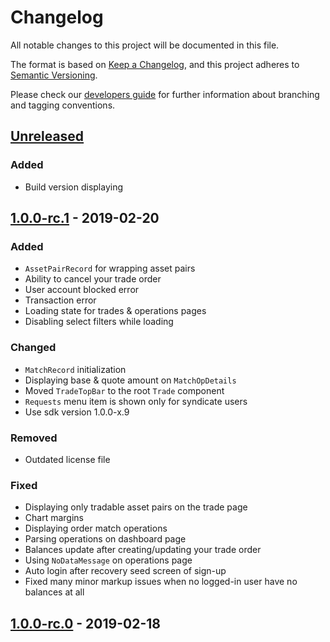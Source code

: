 # Changelog
All notable changes to this project will be documented in this file.

The format is based on [Keep a Changelog](https://keepachangelog.com/en/1.0.0/),
and this project adheres to [Semantic Versioning](https://semver.org/spec/v2.0.0.html).

Please check our [developers guide](https://gitlab.com/tokend/developers-guide)
for further information about branching and tagging conventions.

## [Unreleased]
### Added
- Build version displaying

## [1.0.0-rc.1] - 2019-02-20
### Added
- `AssetPairRecord` for wrapping asset pairs
- Ability to cancel your trade order
- User account blocked error
- Transaction error
- Loading state for trades & operations pages
- Disabling select filters while loading

### Changed
- `MatchRecord` initialization
- Displaying base & quote amount on `MatchOpDetails`
- Moved `TradeTopBar` to the root `Trade` component
- `Requests` menu item is shown only for syndicate users
- Use sdk version 1.0.0-x.9

### Removed
- Outdated license file

### Fixed
- Displaying only tradable asset pairs on the trade page
- Chart margins
- Displaying order match operations
- Parsing operations on dashboard page
- Balances update after creating/updating your trade order
- Using `NoDataMessage` on operations page
- Auto login after recovery seed screen of sign-up
- Fixed many minor markup issues when no logged-in user have no balances at all

## [1.0.0-rc.0] - 2019-02-18

[Unreleased]: https://github.com/tokend/web-client/compare/1.0.0-rc.1...HEAD
[1.0.0-rc.1]: https://github.com/tokend/web-client/compare/1.0.0-rc.0...1.0.0-rc.1
[1.0.0-rc.0]: https://github.com/tokend/web-client/releases/tag/1.0.0-rc.0
